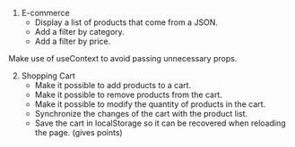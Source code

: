 
1. E-commerce
   - Display a list of products that come from a JSON.
   - Add a filter by category.
   - Add a filter by price.

Make use of useContext to avoid passing unnecessary props.

2. Shopping Cart
   - Make it possible to add products to a cart.
   - Make it possible to remove products from the cart.
   - Make it possible to modify the quantity of products in the cart.
   - Synchronize the changes of the cart with the product list.
   - Save the cart in localStorage so it can be recovered when reloading the page. (gives points)

